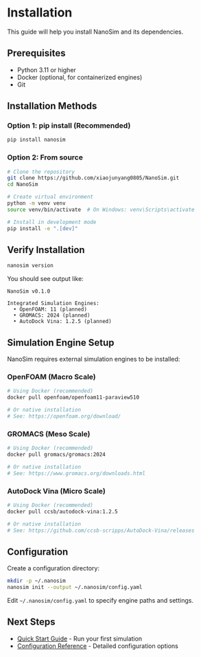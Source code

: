 # Installation

This guide will help you install NanoSim and its dependencies.

## Prerequisites

- Python 3.11 or higher
- Docker (optional, for containerized engines)
- Git

## Installation Methods

### Option 1: pip install (Recommended)

```bash
pip install nanosim
```

### Option 2: From source

```bash
# Clone the repository
git clone https://github.com/xiaojunyang0805/NanoSim.git
cd NanoSim

# Create virtual environment
python -m venv venv
source venv/bin/activate  # On Windows: venv\Scripts\activate

# Install in development mode
pip install -e ".[dev]"
```

## Verify Installation

```bash
nanosim version
```

You should see output like:

```
NanoSim v0.1.0

Integrated Simulation Engines:
  • OpenFOAM: 11 (planned)
  • GROMACS: 2024 (planned)
  • AutoDock Vina: 1.2.5 (planned)
```

## Simulation Engine Setup

NanoSim requires external simulation engines to be installed:

### OpenFOAM (Macro Scale)

```bash
# Using Docker (recommended)
docker pull openfoam/openfoam11-paraview510

# Or native installation
# See: https://openfoam.org/download/
```

### GROMACS (Meso Scale)

```bash
# Using Docker (recommended)
docker pull gromacs/gromacs:2024

# Or native installation
# See: https://www.gromacs.org/downloads.html
```

### AutoDock Vina (Micro Scale)

```bash
# Using Docker (recommended)
docker pull ccsb/autodock-vina:1.2.5

# Or native installation
# See: https://github.com/ccsb-scripps/AutoDock-Vina/releases
```

## Configuration

Create a configuration directory:

```bash
mkdir -p ~/.nanosim
nanosim init --output ~/.nanosim/config.yaml
```

Edit `~/.nanosim/config.yaml` to specify engine paths and settings.

## Next Steps

- [Quick Start Guide](guide/quickstart.md) - Run your first simulation
- [Configuration Reference](guide/configuration.md) - Detailed configuration options
